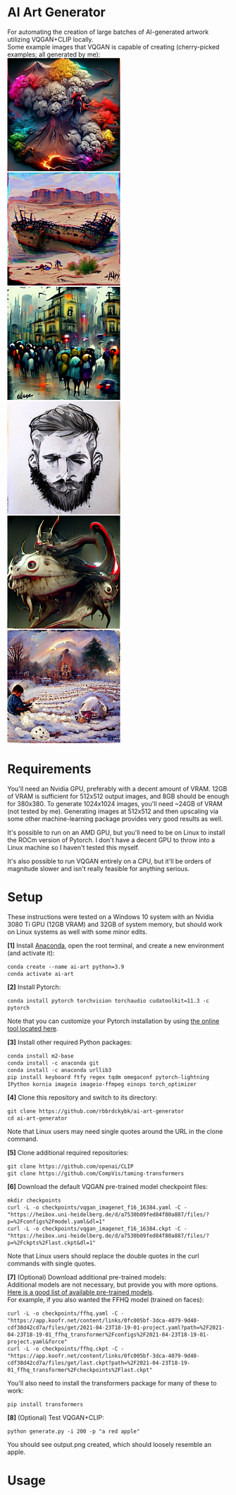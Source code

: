 # AI Art Generator
For automating the creation of large batches of AI-generated artwork utilizing VQGAN+CLIP locally.  
Some example images that VQGAN is capable of creating (cherry-picked examples; all generated by me):  
<img src="/samples/sample01.png" width="256">
<img src="/samples/sample02.png" width="256">
<img src="/samples/sample03.png" width="256">
<img src="/samples/sample04.png" width="256">
<img src="/samples/sample05.png" width="256">
<img src="/samples/sample06.png" width="256">

# Requirements

You'll need an Nvidia GPU, preferably with a decent amount of VRAM. 12GB of VRAM is sufficient for 512x512 output images, and 8GB should be enough for 380x380. To generate 1024x1024 images, you'll need ~24GB of VRAM (not tested by me). Generating images at 512x512 and then upscaling via some other machine-learning package provides very good results as well.

It's possible to run on an AMD GPU, but you'll need to be on Linux to install the ROCm version of Pytorch. I don't have a decent GPU to throw into a Linux machine so I haven't tested this myself.

It's also possible to run VQGAN entirely on a CPU, but it'll be orders of magnitude slower and isn't really feasible for anything serious.

# Setup

These instructions were tested on a Windows 10 system with an Nvidia 3080 Ti GPU (12GB VRAM) and 32GB of system memory, but should work on Linux systems as well with some minor edits. 

**[1]** Install [Anaconda](https://www.anaconda.com/products/individual), open the root terminal, and create a new environment (and activate it):
```
conda create --name ai-art python=3.9
conda activate ai-art
```

**[2]** Install Pytorch:
```
conda install pytorch torchvision torchaudio cudatoolkit=11.3 -c pytorch
```
Note that you can customize your Pytorch installation by using [the online tool located here](https://pytorch.org/get-started/locally/).

**[3]** Install other required Python packages:
```
conda install m2-base
conda install -c anaconda git
conda install -c anaconda urllib3
pip install keyboard ftfy regex tqdm omegaconf pytorch-lightning IPython kornia imageio imageio-ffmpeg einops torch_optimizer
```

**[4]** Clone this repository and switch to its directory:
```
git clone https://github.com/rbbrdckybk/ai-art-generator
cd ai-art-generator
```
Note that Linux users may need single quotes around the URL in the clone command.

**[5]** Clone additional required repositories:
```
git clone https://github.com/openai/CLIP
git clone https://github.com/CompVis/taming-transformers
```

**[6]** Download the default VQGAN pre-trained model checkpoint files:
```
mkdir checkpoints
curl -L -o checkpoints/vqgan_imagenet_f16_16384.yaml -C - "https://heibox.uni-heidelberg.de/d/a7530b09fed84f80a887/files/?p=%2Fconfigs%2Fmodel.yaml&dl=1"
curl -L -o checkpoints/vqgan_imagenet_f16_16384.ckpt -C - "https://heibox.uni-heidelberg.de/d/a7530b09fed84f80a887/files/?p=%2Fckpts%2Flast.ckpt&dl=1"
```
Note that Linux users should replace the double quotes in the curl commands with single quotes.

**[7]** (Optional) Download additional pre-trained models:  
Additional models are not necessary, but provide you with more options. [Here is a good list of available pre-trained models](https://github.com/CompVis/taming-transformers#overview-of-pretrained-models).  
For example, if you also wanted the FFHQ model (trained on faces): 
```
curl -L -o checkpoints/ffhq.yaml -C - "https://app.koofr.net/content/links/0fc005bf-3dca-4079-9d40-cdf38d42cd7a/files/get/2021-04-23T18-19-01-project.yaml?path=%2F2021-04-23T18-19-01_ffhq_transformer%2Fconfigs%2F2021-04-23T18-19-01-project.yaml&force"
curl -L -o checkpoints/ffhq.ckpt -C - "https://app.koofr.net/content/links/0fc005bf-3dca-4079-9d40-cdf38d42cd7a/files/get/last.ckpt?path=%2F2021-04-23T18-19-01_ffhq_transformer%2Fcheckpoints%2Flast.ckpt"
```
You'll also need to install the transformers package for many of these to work:
```
pip install transformers
```

**[8]** (Optional) Test VQGAN+CLIP:  
```
python generate.py -i 200 -p "a red apple"
```
You should see output.png created, which should loosely resemble an apple.

# Usage
